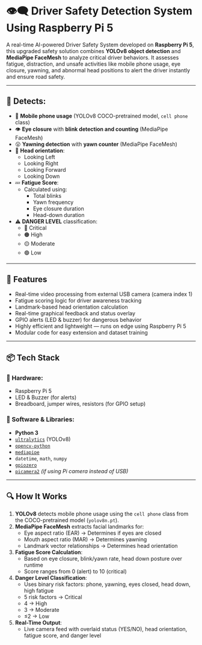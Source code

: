 # 👁️‍🗨️ Driver Safety Detection System Using Raspberry Pi 5

A real-time AI-powered Driver Safety System developed on **Raspberry Pi 5**, this upgraded safety solution combines **YOLOv8 object detection** and **MediaPipe FaceMesh** to analyze critical driver behaviors. It assesses fatigue, distraction, and unsafe activities like mobile phone usage, eye closure, yawning, and abnormal head positions to alert the driver instantly and ensure road safety.

---

## 🚦 Detects:

- 📱 **Mobile phone usage** (YOLOv8 COCO-pretrained model, `cell phone` class)
- 👁️ **Eye closure** with **blink detection and counting** (MediaPipe FaceMesh)
- 😮 **Yawning detection** with **yawn counter** (MediaPipe FaceMesh)
- 🧠 **Head orientation**:
  - Looking Left
  - Looking Right
  - Looking Forward
  - Looking Down
- 💤 **Fatigue Score**:
  - Calculated using:
    - Total blinks
    - Yawn frequency
    - Eye closure duration
    - Head-down duration
- ⚠️ **DANGER LEVEL** classification:
  - 🔴 Critical
  - 🟠 High
  - 🟡 Moderate
  - 🟢 Low

---

## 🧠 Features

- Real-time video processing from external USB camera (camera index 1)
- Fatigue scoring logic for driver awareness tracking
- Landmark-based head orientation calculation
- Real-time graphical feedback and status overlay
- GPIO alerts (LED & buzzer) for dangerous behavior
- Highly efficient and lightweight — runs on edge using Raspberry Pi 5
- Modular code for easy extension and dataset training

---

## 📦 Tech Stack

### 🔌 Hardware:

- Raspberry Pi 5
- LED & Buzzer (for alerts)
- Breadboard, jumper wires, resistors (for GPIO setup)

### 🧰 Software & Libraries:

- **Python 3**
- [`ultralytics`](https://github.com/ultralytics/ultralytics) (YOLOv8)
- [`opencv-python`](https://pypi.org/project/opencv-python/)
- [`mediapipe`](https://github.com/google/mediapipe)
- `datetime`, `math`, `numpy`
- [`gpiozero`](https://gpiozero.readthedocs.io/en/stable/)
- [`picamera2`](https://github.com/raspberrypi/picamera2) *(if using Pi camera instead of USB)*

---

## 🔍 How It Works

1. **YOLOv8** detects mobile phone usage using the `cell phone` class from the COCO-pretrained model (`yolov8n.pt`).
2. **MediaPipe FaceMesh** extracts facial landmarks for:
   - Eye aspect ratio (EAR) → Determines if eyes are closed
   - Mouth aspect ratio (MAR) → Determines yawning
   - Landmark vector relationships → Determines head orientation
3. **Fatigue Score Calculation**:
   - Based on eye closure, blink/yawn rate, head down posture over runtime
   - Score ranges from 0 (alert) to 10 (critical)
4. **Danger Level Classification**:
   - Uses binary risk factors: phone, yawning, eyes closed, head down, high fatigue
   - 5 risk factors → Critical
   - 4 → High
   - 3 → Moderate
   - ≤2 → Low
5. **Real-Time Output**:
   - Live camera feed with overlaid status (YES/NO), head orientation, fatigue score, and danger level
